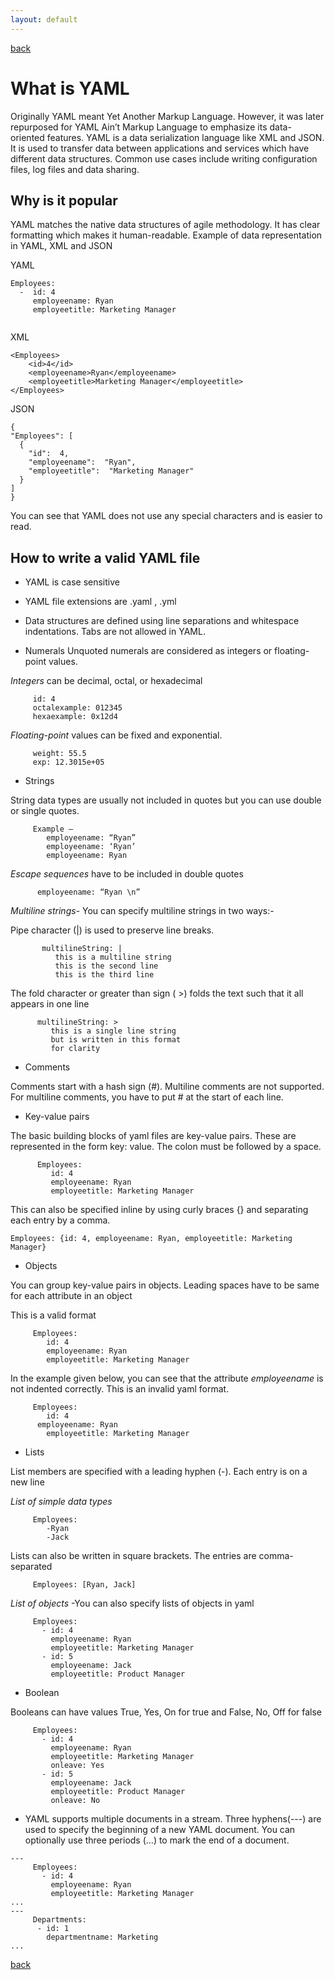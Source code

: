 ```yaml
---
layout: default
---
```


[back](../)

# What is YAML


Originally YAML meant Yet Another Markup Language. However, it was later repurposed for YAML Ain’t Markup Language to emphasize its data-oriented features.
YAML is a data serialization language like XML and JSON. It is used to transfer data between applications and services which have different data structures.
Common use cases include writing configuration files, log files and data sharing.

## Why is it popular

YAML matches the native data structures of agile methodology. It has clear formatting which makes it human-readable.
Example of data representation in YAML, XML and JSON

YAML

```
Employees:
  -  id: 4
     employeename: Ryan                  
     employeetitle: Marketing Manager 
     
```

XML

```
<Employees>
	<id>4</id>
	<employeename>Ryan</employeename>
	<employeetitle>Marketing Manager</employeetitle>
</Employees>
```

JSON

```
{
"Employees": [
  {
    "id":  4,
    "employeename":  "Ryan",
    "employeetitle":  "Marketing Manager"
  }
]
}
```

You can see that YAML does not use any special characters and is easier to read.

## How to write a valid YAML file

- YAML is case sensitive
- YAML file extensions are .yaml , .yml
- Data structures are defined using line separations and whitespace indentations. Tabs are not allowed in YAML.

- Numerals 
Unquoted numerals are considered as integers or floating-point values.

 *Integers* can be decimal, octal, or hexadecimal

```
     id: 4
     octalexample: 012345    
     hexaexample: 0x12d4 
```
   *Floating-point* values can be fixed and exponential.
    

```
     weight: 55.5
     exp: 12.3015e+05
```

- Strings

String data types are usually not included in quotes but you can use double or single quotes.
```
     Example –
	    employeename: “Ryan”
	    employeename: ‘Ryan’
	    employeename: Ryan
```

*Escape sequences* have to be included in double quotes

```
      employeename: “Ryan \n”
```

*Multiline strings*- You can specify multiline strings in two ways:-

 Pipe character (|) is used to preserve line breaks.
         
 ```
        multilineString: |
           this is a multiline string
           this is the second line
           this is the third line
```                          
   
The fold character or greater than sign ( >) folds the text such that it all appears in one line

```
      multilineString: >
         this is a single line string
         but is written in this format
         for clarity 
 ``` 

- Comments 

Comments start with a hash sign (#). 
Multiline comments are not supported. For multiline comments, you have to put # at the start of each line.

- Key-value pairs

The basic building blocks of yaml files are key-value pairs.
These are represented in the form key: value. The colon must be followed by a space.
```
      Employees:
         id: 4
         employeename: Ryan                  
         employeetitle: Marketing Manager
```

This can also be specified inline by using curly braces {} and separating each entry by a comma.
```
Employees: {id: 4, employeename: Ryan, employeetitle: Marketing Manager}
```
- Objects 

 You can group key-value pairs in objects. Leading spaces have to be same for each attribute in an object

This is a valid format
```
     Employees:
        id: 4
        employeename: Ryan                  
        employeetitle: Marketing Manager
```

In the example given below, you can see that the attribute *employeename* is not indented correctly. This is an invalid yaml format.

```
     Employees:
        id: 4
      employeename: Ryan                  
        employeetitle: Marketing Manager
```

-	Lists

List members are specified with a leading hyphen (-). Each entry is on a new line

*List of simple data types*
```
     Employees:
        -Ryan
        -Jack
```

Lists can also be written in square brackets. The entries are comma-separated 

```
     Employees: [Ryan, Jack]
```

*List of objects* -You can also specify lists of objects in yaml

```
     Employees:
       - id: 4
         employeename: Ryan                  
         employeetitle: Marketing Manager
       - id: 5
         employeename: Jack                  
         employeetitle: Product Manager
```


- Boolean

Booleans can have values True, Yes, On for true and False, No, Off for false

```
     Employees:
       - id: 4
         employeename: Ryan                  
         employeetitle: Marketing Manager
         onleave: Yes
       - id: 5
         employeename: Jack                  
         employeetitle: Product Manager
         onleave: No
  ```

- YAML supports multiple documents in a stream.
Three hyphens(---) are used to specify the beginning of a new YAML document. You can optionally use three periods (…) to mark the end of a document.
```
---
     Employees:
       - id: 4
         employeename: Ryan                  
         employeetitle: Marketing Manager 
...
---
     Departments:
      - id: 1
        departmentname: Marketing 
...
```

[back](../)




      


